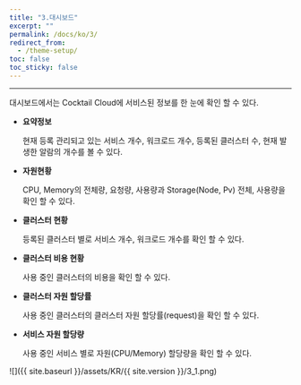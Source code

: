 ```yaml
---
title: "3.대시보드"
excerpt: ""
permalink: /docs/ko/3/
redirect_from:
  - /theme-setup/
toc: false
toc_sticky: false
---
```


---
대시보드에서는 Cocktail Cloud에 서비스된 정보를 한 눈에 확인 할 수 있다.

* **요약정보**

  현재 등록 관리되고 있는 서비스 개수, 워크로드 개수, 등록된 클러스터 수, 현재 발생한 알람의 개수를 볼 수 있다.

* **자원현황**

  CPU, Memory의 전체량, 요청량, 사용량과 Storage(Node, Pv) 전체, 사용량을 확인 할 수 있다.

* **클러스터 현황**

  등록된 클러스터 별로 서비스 개수, 워크로드 개수를 확인 할 수 있다.

* **클러스터 비용 현황**

  사용 중인 클러스터의 비용을 확인 할 수 있다.

* **클러스터 자원 할당률**

  사용 중인 클러스터의 클러스터 자원 할당률\(request\)을 확인 할 수 있다.

* **서비스 자원 할당량**

  사용 중인 서비스 별로 자원(CPU/Memory) 할당량을 확인 할 수 있다.

![]({{ site.baseurl }}/assets/KR/{{ site.version }}/3_1.png)
